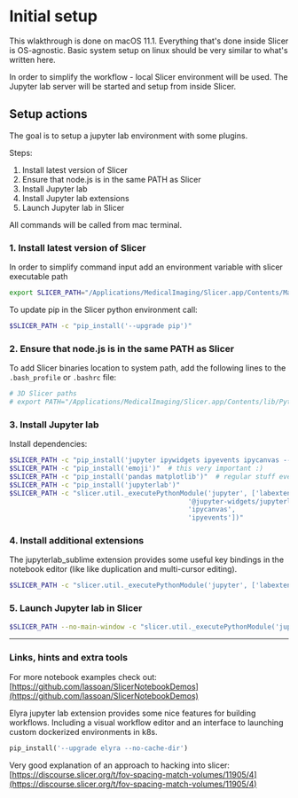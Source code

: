 # Initial setup

This wlakthrough is done on macOS 11.1. Everything that's done inside Slicer is OS-agnostic.
Basic system setup on linux should be very similar to what's written here.

In order to simplify the workflow - local Slicer environment will be used. The Jupyter lab server will be started and setup from inside Slicer.

## Setup actions

The goal is to setup a jupyter lab environment with some plugins.

Steps:

1. Install latest version of Slicer
2. Ensure that node.js is in the same PATH as Slicer
3. Install Jupyter lab
4. Install Jupyter lab extensions
5. Launch Jupyter lab in Slicer

All commands will be called from mac terminal.

### 1. Install latest version of Slicer


In order to simplify command input add an environment variable with slicer executable path

```bash
export SLICER_PATH="/Applications/MedicalImaging/Slicer.app/Contents/MacOS/Slicer"
```

To update pip in the Slicer python environment call:

```bash
$SLICER_PATH -c "pip_install('--upgrade pip')"
```

### 2. Ensure that node.js is in the same PATH as Slicer

To add Slicer binaries location to system path, add the following lines to the `.bash_profile` or `.bashrc` file:

```bash
# 3D Slicer paths
# export PATH="/Applications/MedicalImaging/Slicer.app/Contents/lib/Python/bin:${PATH}"
```

### 3. Install Jupyter lab

Install dependencies:

```bash
$SLICER_PATH -c "pip_install('jupyter ipywidgets ipyevents ipycanvas --no-warn-script-location')"
$SLICER_PATH -c "pip_install('emoji')"  # this very important :)
$SLICER_PATH -c "pip_install('pandas matplotlib')"  # regular stuff everyone's used to having in their notebooks
$SLICER_PATH -c "pip_install('jupyterlab')"
$SLICER_PATH -c "slicer.util._executePythonModule('jupyter', ['labextension', 'install',
                                             '@jupyter-widgets/jupyterlab-manager',
                                             'ipycanvas',
                                             'ipyevents'])"
```

### 4. Install additional extensions

The jupyterlab_sublime extension provides some useful key bindings in the notebook editor (like like duplication and multi-cursor editing).

```bash
$SLICER_PATH -c "slicer.util._executePythonModule('jupyter', ['labextension', 'install', '@ryantam626/jupyterlab_sublime'])"
```

### 5. Launch Jupyter lab in Slicer

```bash
$SLICER_PATH --no-main-window -c "slicer.util._executePythonModule('jupyter', ['lab'])"
```

---

### Links, hints and extra tools

For more notebook examples check out:
[https://github.com/lassoan/SlicerNotebookDemos](https://github.com/lassoan/SlicerNotebookDemos)


Elyra jupyter lab extension provides some nice features for building workflows. Including a visual workflow editor and an interface to launching custom dockerized environments in k8s.

```python
pip_install('--upgrade elyra --no-cache-dir')
```

Very good explanation of an approach to hacking into slicer:
[https://discourse.slicer.org/t/fov-spacing-match-volumes/11905/4](https://discourse.slicer.org/t/fov-spacing-match-volumes/11905/4)


